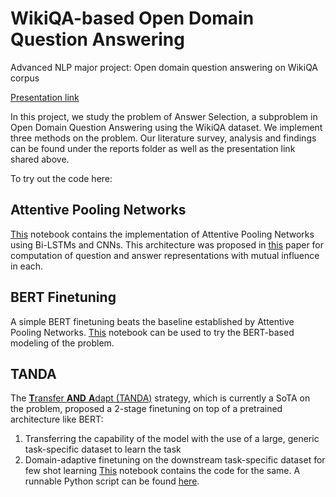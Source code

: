 # WikiQA-based Open Domain Question Answering
Advanced NLP major project: Open domain question answering on WikiQA corpus

[Presentation link](https://docs.google.com/presentation/d/1ir22FmPh3d-rEY24vr2MzvYMIW3QHN8iESVevjf4mF8/edit?usp=sharing)

In this project, we study the problem of Answer Selection, a subproblem in Open Domain Question Answering using the WikiQA dataset. We implement three methods on the problem. Our literature survey, analysis and findings can be found under the reports folder as well as the presentation link shared above.

To try out the code here:

## Attentive Pooling Networks
[This](https://github.com/sagarsj42/wikiqa_open_domain_qa/blob/main/notebooks/Attentive_Pooling_Networks.ipynb) notebook contains the implementation of Attentive Pooling Networks using Bi-LSTMs and CNNs. This architecture was proposed in [this](https://arxiv.org/abs/1602.03609) paper for computation of question and answer representations with mutual influence in each.

## BERT Finetuning
A simple BERT finetuning beats the baseline established by Attentive Pooling Networks. [This](https://github.com/sagarsj42/wikiqa_open_domain_qa/blob/main/notebooks/bert_finetuning.ipynb) notebook can be used to try the BERT-based modeling of the problem.

## TANDA
The [**T**ransfer **AND** **A**dapt (TANDA)](https://ojs.aaai.org//index.php/AAAI/article/view/6282) strategy, which is currently a SoTA on the problem, proposed a 2-stage finetuning on top of a pretrained architecture like BERT:
1. Transferring the capability of the model with the use of a large, generic task-specific dataset to learn the task
2. Domain-adaptive finetuning on the downstream task-specific dataset for few shot learning
[This](https://github.com/sagarsj42/wikiqa_open_domain_qa/blob/main/notebooks/tanda.ipynb) notebook contains the code for the same. A runnable Python script can be found [here](https://github.com/sagarsj42/wikiqa_open_domain_qa/blob/main/codes/tanda.py).
